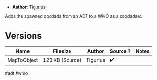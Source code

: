 - **Author**: Tigurius

Adds the spawned doodads from an ADT to a WMO as a doodadset.

# Versions

| Name        | Filesize        | Author   | Source ? | Notes |
| ----------- | --------------- | -------- | -------- | ----- |
| MapToObject | 123 KB (Source) | Tigurius | ✔️         |       |

#adt #wmo